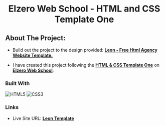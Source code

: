 
<h1 align="center">Elzero Web School - HTML and CSS Template One</h1>

## About The Project:
- Build out the project to the design provided:
   [<b>Leon - Free Html Agency Website Template.</b>](https://www.graphberry.com/item/leon-html-agency-template)

- I have created this project following  the  [<b>HTML & CSS Template One</b>](https://elzero.org/practical-html-css/) on [<b>Elzero Web School</b>](https://elzero.org/).

### Built With

![HTML5](https://img.shields.io/badge/html5-%23E34F26.svg?style=for-the-badge&logo=html5&logoColor=white)
![CSS3](https://img.shields.io/badge/css3-%231572B6.svg?style=for-the-badge&logo=css3&logoColor=white)


### Links

- Live Site URL: [<b>Leon Template</b>](https://mouatezbenariba.github.io/template-html-css-01/)



